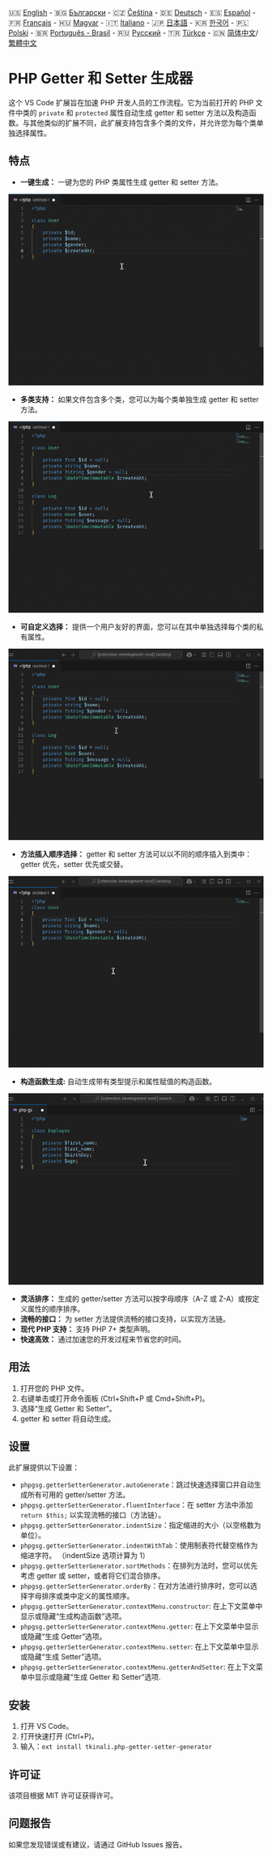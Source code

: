 🇺🇸 [English](./README.md) - 🇧🇬 [Български](./README_BG.md) - 🇨🇿 [Čeština](./README_CS.md) - 🇩🇪 [Deutsch](./README_DE.md) - 🇪🇸 [Español](./README_ES.md) - 🇫🇷 [Français](./README_FR.md) - 🇭🇺 [Magyar](./README_HU.md) - 🇮🇹 [Italiano](./README_IT.md) - 🇯🇵 [日本語](./README_JA.md) - 🇰🇷 [한국어](./README_KO.md) - 🇵🇱 [Polski](./README_PL.md) - 🇧🇷 [Português - Brasil](./README_PT-BR.md) - 🇷🇺 [Русский](./README_RU.md) - 🇹🇷 [Türkçe](./README_TR.md) - 🇨🇳 [简体中文](./README_ZH-CN.md)/[繁體中文](./README_ZH-TW.md)

# PHP Getter 和 Setter 生成器

这个 VS Code 扩展旨在加速 PHP 开发人员的工作流程。它为当前打开的 PHP 文件中类的 `private` 和 `protected` 属性自动生成 getter 和 setter 方法以及构造函数。与其他类似的扩展不同，此扩展支持包含多个类的文件，并允许您为每个类单独选择属性。

## 特点

- **一键生成：** 一键为您的 PHP 类属性生成 getter 和 setter 方法。

![一键生成](images/one-click.gif "一键生成")

- **多类支持：** 如果文件包含多个类，您可以为每个类单独生成 getter 和 setter 方法。

![多类支持](images/multi-class.gif "多类支持")

- **可自定义选择：** 提供一个用户友好的界面，您可以在其中单独选择每个类的私有属性。

![可自定义选择](images/property-select.gif "可自定义选择")

- **方法插入顺序选择：** getter 和 setter 方法可以以不同的顺序插入到类中：getter 优先，setter 优先或交替。

![方法插入顺序选择](images/flexible-sort.gif "方法插入顺序选择")

- **构造函数生成:** 自动生成带有类型提示和属性赋值的构造函数。

![构造函数生成](images/constructor.gif "构造函数生成")

- **灵活排序：** 生成的 getter/setter 方法可以按字母顺序（A-Z 或 Z-A）或按定义属性的顺序排序。
- **流畅的接口：** 为 setter 方法提供流畅的接口支持，以实现方法链。
- **现代 PHP 支持：** 支持 PHP 7+ 类型声明。
- **快速高效：** 通过加速您的开发过程来节省您的时间。

## 用法

1. 打开您的 PHP 文件。
2. 右键单击或打开命令面板 (Ctrl+Shift+P 或 Cmd+Shift+P)。
3. 选择“生成 Getter 和 Setter”。
4. getter 和 setter 将自动生成。

## 设置

此扩展提供以下设置：

- `phpgsg.getterSetterGenerator.autoGenerate`：跳过快速选择窗口并自动生成所有可用的 getter/setter 方法。
- `phpgsg.getterSetterGenerator.fluentInterface`：在 setter 方法中添加 `return $this;` 以实现流畅的接口（方法链）。
- `phpgsg.getterSetterGenerator.indentSize`：指定缩进的大小（以空格数为单位）。
- `phpgsg.getterSetterGenerator.indentWithTab`：使用制表符代替空格作为缩进字符。 （indentSize 选项计算为 1）
- `phpgsg.getterSetterGenerator.sortMethods`：在排列方法时，您可以优先考虑 getter 或 setter，或者将它们混合排序。
- `phpgsg.getterSetterGenerator.orderBy`：在对方法进行排序时，您可以选择字母排序或类中定义的属性顺序。
- `phpgsg.getterSetterGenerator.contextMenu.constructor`: 在上下文菜单中显示或隐藏“生成构造函数”选项。
- `phpgsg.getterSetterGenerator.contextMenu.getter`: 在上下文菜单中显示或隐藏“生成 Getter”选项。
- `phpgsg.getterSetterGenerator.contextMenu.setter`: 在上下文菜单中显示或隐藏“生成 Setter”选项。
- `phpgsg.getterSetterGenerator.contextMenu.getterAndSetter`: 在上下文菜单中显示或隐藏“生成 Getter 和 Setter”选项.

## 安装

1. 打开 VS Code。
2. 打开快速打开 (Ctrl+P)。
3. 输入：`ext install tkinali.php-getter-setter-generator`

## 许可证

该项目根据 MIT 许可证获得许可。

## 问题报告

如果您发现错误或有建议，请通过 GitHub Issues 报告。